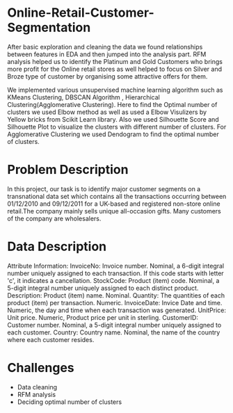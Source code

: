 # Online-Retail-Customer-Segmentation
After basic exploration and cleaning the data we found relationships between features in EDA and then jumped into the analysis part. RFM analysis helped us to identify the Platinum and Gold Customers who brings more profit for the Online retail stores as well helped to focus on Silver and Broze type of customer by organising some attractive offers for them.


We implemented various unsupervised machine learning algorithm such as KMeans Clustering, DBSCAN Algorithm , Hierarchical Clustering(Agglomerative Clustering). Here to find the Optimal number of clusters we used Elbow method as well as used a Elbow Visulizers by Yellow bricks from Scikit Learn library. Also we used Silhouette Score and Silhouette Plot to visualize the clusters with different number of clusters. For Agglomerative Clustering we used Dendogram to find the optimal number of clusters.
# Problem Description
In this project, our task is to identify major customer segments on a transnational data set which contains all the transactions occurring between 01/12/2010 and 09/12/2011 for a UK-based and registered non-store online retail.The company mainly sells unique all-occasion gifts. Many customers of the company are wholesalers.
# Data Description
Attribute Information:
InvoiceNo: Invoice number. Nominal, a 6-digit integral number uniquely assigned to each transaction. If this code starts with letter 'c', it indicates a cancellation.
StockCode: Product (item) code. Nominal, a 5-digit integral number uniquely assigned to each distinct product.
Description: Product (item) name. Nominal.
Quantity: The quantities of each product (item) per transaction. Numeric.
InvoiceDate: Invice Date and time. Numeric, the day and time when each transaction was generated.
UnitPrice: Unit price. Numeric, Product price per unit in sterling.
CustomerID: Customer number. Nominal, a 5-digit integral number uniquely assigned to each customer.
Country: Country name. Nominal, the name of the country where each customer resides.
# Challenges
* Data cleaning
* RFM analysis
* Deciding optimal number of clusters
